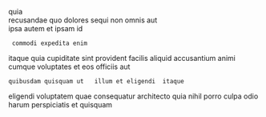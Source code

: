 <!--
title: Multi-tiered next generation flexibility
author: Meaghan
date: 2015-05-17-2208
link: 2015-05-17-2208-multi-tiered-next-generation-flexibility
tags: [graphics,scope,params,PNG]
-->

 quia  
recusandae quo dolores sequi non omnis aut  
ipsa autem et ipsam  id   
 	 commodi expedita enim
itaque quia 
cupiditate sint provident facilis aliquid accusantium
  animi cumque voluptates
 et eos  officiis aut
 	quibusdam quisquam ut   illum et eligendi  itaque
   eligendi voluptatem   quae
consequatur   architecto
quia  nihil porro culpa
odio harum perspiciatis   et quisquam